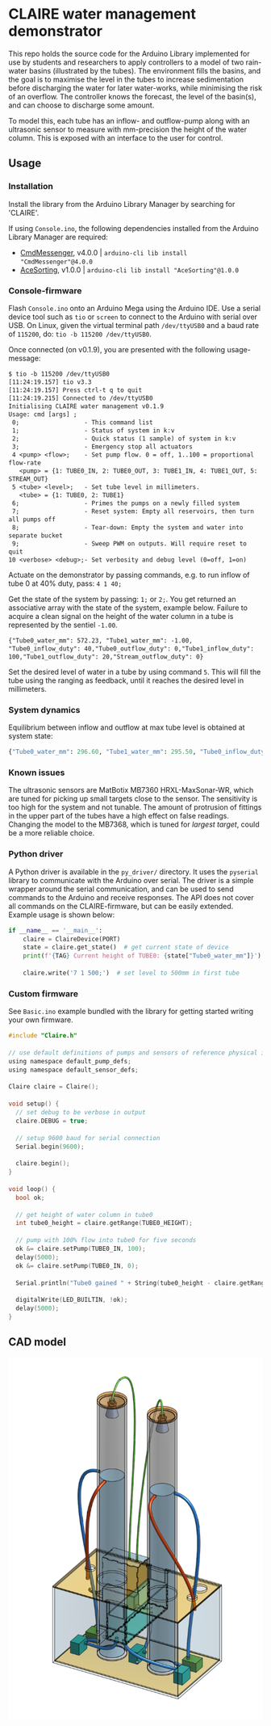 # CLAIRE water management demonstrator
This repo holds the source code for the Arduino Library implemented for use by students and researchers to apply controllers to a model of two rain-water basins (illustrated by the tubes). 
The environment fills the basins, and the goal is to maximise the level in the tubes to increase sedimentation before discharging the water for later water-works, while minimising the risk of an overflow.
The controller knows the forecast, the level of the basin(s), and can choose to discharge some amount.

To model this, each tube has an inflow- and outflow-pump along with an ultrasonic sensor to measure with mm-precision the height of the water column. This is exposed with an interface to the user for control.

## Usage

### Installation
Install the library from the Arduino Library Manager by searching for 'CLAIRE'.

If using `Console.ino`, the following dependencies installed from the Arduino Library Manager are required:
- [CmdMessenger](https://github.com/thijse/Arduino-CmdMessenger/), v4.0.0 | `arduino-cli lib install "CmdMessenger"@4.0.0`
- [AceSorting](https://github.com/bxparks/AceSorting), v1.0.0 | `arduino-cli lib install "AceSorting"@1.0.0`

### Console-firmware
Flash `Console.ino` onto an Arduino Mega using the Arduino IDE. Use a serial device tool such as `tio` or `screen` to connect to the Arduino with serial over USB. On Linux, given the virtual terminal path `/dev/ttyUSB0` and a baud rate of `115200`, do: `tio -b 115200 /dev/ttyUSB0`.

Once connected (on v0.1.9), you are presented with the following usage-message:
```
$ tio -b 115200 /dev/ttyUSB0
[11:24:19.157] tio v3.3
[11:24:19.157] Press ctrl-t q to quit
[11:24:19.215] Connected to /dev/ttyUSB0
Initialising CLAIRE water management v0.1.9
Usage: cmd [args] ;
 0;                  - This command list
 1;                  - Status of system in k:v
 2;                  - Quick status (1 sample) of system in k:v
 3;                  - Emergency stop all actuators
 4 <pump> <flow>;    - Set pump flow. 0 = off, 1..100 = proportional flow-rate
   <pump> = {1: TUBE0_IN, 2: TUBE0_OUT, 3: TUBE1_IN, 4: TUBE1_OUT, 5: STREAM_OUT}
 5 <tube> <level>;   - Set tube level in millimeters.
   <tube> = {1: TUBE0, 2: TUBE1}
 6;                  - Primes the pumps on a newly filled system
 7;                  - Reset system: Empty all reservoirs, then turn all pumps off
 8;                  - Tear-down: Empty the system and water into separate bucket
 9;                  - Sweep PWM on outputs. Will require reset to quit
10 <verbose> <debug>;- Set verbosity and debug level (0=off, 1=on)
```

Actuate on the demonstrator by passing commands, e.g. to run inflow of tube 0 at 40% duty, pass: `4 1 40;`

Get the state of the system by passing: `1;` or `2;`. You get returned an associative array with the state of the system, example below. Failure to acquire a clean signal on the height of the water column in a tube is represented by the sentiel `-1.00`.
```
{"Tube0_water_mm": 572.23, "Tube1_water_mm": -1.00, "Tube0_inflow_duty": 40,"Tube0_outflow_duty": 0,"Tube1_inflow_duty": 100,"Tube1_outflow_duty": 20,"Stream_outflow_duty": 0}
```

Set the desired level of water in a tube by using command `5`. This will fill the tube using the ranging as feedback, until it reaches the desired level in millimeters.

### System dynamics
Equilibrium between inflow and outflow at max tube level is obtained at system state:
```py
{"Tube0_water_mm": 296.60, "Tube1_water_mm": 295.50, "Tube0_inflow_duty": 100,"Tube0_outflow_duty": 30,"Tube1_inflow_duty": 100,"Tube1_outflow_duty": 30,"Stream_inflow_duty": 0,"Stream_outflow_duty": 0}
```

### Known issues
The ultrasonic sensors are MatBotix MB7360 HRXL-MaxSonar-WR, which are tuned for picking up small targets close to the sensor.
The sensitivity is too high for the system and not tunable. The amount of protrusion of fittings in the upper part of the tubes have a high effect on false readings. Changing the model to the MB7368, which is tuned for _largest target_, could be a more reliable choice. 

### Python driver
A Python driver is available in the `py_driver/` directory. It uses the `pyserial` library to communicate with the Arduino over serial. The driver is a simple wrapper around the serial communication, and can be used to send commands to the Arduino and receive responses.
The API does not cover all commands on the CLAIRE-firmware, but can be easily extended. Example usage is shown below:
```python
if __name__ == '__main__':
    claire = ClaireDevice(PORT)
    state = claire.get_state()  # get current state of device
    print(f'{TAG} Current height of TUBE0: {state["Tube0_water_mm"]}')

    claire.write('7 1 500;')  # set level to 500mm in first tube
```

### Custom firmware

See `Basic.ino` example bundled with the library for getting started writing your own firmware.

```c
#include "Claire.h"

// use default definitions of pumps and sensors of reference physical implementation
using namespace default_pump_defs;
using namespace default_sensor_defs;

Claire claire = Claire();

void setup() {
  // set debug to be verbose in output
  claire.DEBUG = true;

  // setup 9600 baud for serial connection
  Serial.begin(9600);

  claire.begin();
}

void loop() {
  bool ok;
  
  // get height of water column in tube0
  int tube0_height = claire.getRange(TUBE0_HEIGHT);

  // pump with 100% flow into tube0 for five seconds
  ok &= claire.setPump(TUBE0_IN, 100);
  delay(5000);
  ok &= claire.setPump(TUBE0_IN, 0);

  Serial.println("Tube0 gained " + String(tube0_height - claire.getRange(TUBE0_HEIGHT)) + " mm of water");

  digitalWrite(LED_BUILTIN, !ok);
  delay(5000);
}
```

## CAD model
![CAD model of CLAIRE demonstrator v1](figures/cad-v1.png)

